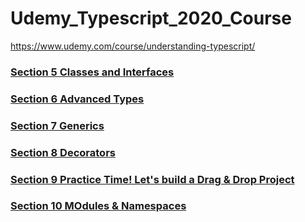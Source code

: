 # Udemy_Typescript_2020_Course

https://www.udemy.com/course/understanding-typescript/

### [Section 5 Classes and Interfaces](./section5_classes_and_interfaces.md)

### [Section 6 Advanced Types](./section6_advanced_types.md)

### [Section 7 Generics](./section7_generics.md)

### [Section 8 Decorators](./section8_decorators.md)

### [Section 9 Practice Time! Let's build a Drag & Drop Project](./section9_dragDropProject.md)

### [Section 10 MOdules & Namespaces](./section10_modules_namespaces.md)
